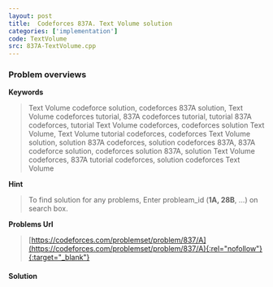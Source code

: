 ```yaml
---
layout: post
title:  Codeforces 837A. Text Volume solution
categories: ['implementation']
code: TextVolume
src: 837A-TextVolume.cpp
---
```

### **Problem overviews**

**Keywords**
> Text Volume codeforce solution, codeforces 837A solution, Text Volume codeforces tutorial, 837A codeforces tutorial, tutorial 837A codeforces, tutorial Text Volume codeforces, codeforces solution Text Volume, Text Volume tutorial codeforces, codeforces Text Volume solution, solution 837A codeforces, solution codeforces 837A, 837A codeforce solution, codeforces solution 837A, solution Text Volume codeforces, 837A tutorial codeforces, solution codeforces Text Volume

**Hint**
> To find solution for any problems, Enter probleam_id (**1A, 28B**, ...) on search box. 

**Problems Url**
> [https://codeforces.com/problemset/problem/837/A](https://codeforces.com/problemset/problem/837/A){:rel="nofollow"}{:target="_blank"}

#### **Solution**



